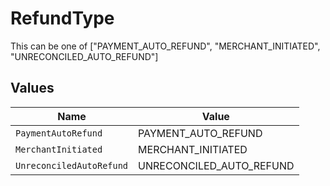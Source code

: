 # RefundType

This can be one of ["PAYMENT_AUTO_REFUND", "MERCHANT_INITIATED", "UNRECONCILED_AUTO_REFUND"]


## Values

| Name                     | Value                    |
| ------------------------ | ------------------------ |
| `PaymentAutoRefund`      | PAYMENT_AUTO_REFUND      |
| `MerchantInitiated`      | MERCHANT_INITIATED       |
| `UnreconciledAutoRefund` | UNRECONCILED_AUTO_REFUND |